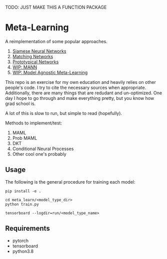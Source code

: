 TODO: JUST MAKE THIS A FUNCTION PACKAGE

# Meta-Learning

A reimplementation of some popular approaches.

1. [Siamese Neural Networks](http://www.cs.toronto.edu/~gkoch/files/msc-thesis.pdf)
2. [Matching Networks](https://arxiv.org/pdf/1606.04080.pdf)
3. [Prototypical Networks](https://arxiv.org/pdf/1703.05175.pdf)
4. [WIP: MANN](https://arxiv.org/pdf/1605.06065.pdf)
5. [WIP: Model Agnostic Meta-Learning](http://proceedings.mlr.press/v70/finn17a/finn17a.pdf)

This repo is an exercise for my own education and heavily relies on other people's code. I try to cite the necessary sources when appropriate. Additionally, there are many things that are redudant and un-optimized. One day I hope to go through and make everything pretty, but you know how grad school is.

A lot of this is slow to run, but simple to read (hopefully).

Methods to implement/test:

1. MAML
2. Prob MAML
3. DKT
4. Conditional Neural Processes
5. Other cool one's probably

## Usage
The following is the general procedure for training each model:

```
pip install -e .

cd meta_learn/<model_type_dir>
python train.py

tensorboard --logdir=run/<model_type_name>

```

## Requirements
- pytorch
- tensorboard
- python3.8

